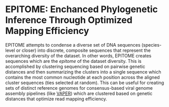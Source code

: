 # EPITOME: Enchanced Phylogenetic Inference Through Optimized Mapping Efficiency

EPITOME attempts to condense a diverse set of DNA sequences (species-level or closer) into discrete, composite sequences that represent the overarching diversity of the dataset. In other words, EPITOME creates sequences which are the _epitome_ of the dataset diversity. This is accomplished by clustering sequencing based on pairwise genetic distances and then summarizing the clusters into a single sequence which contains the most common nucleotide at each position across the aligned cluster sequences (ties selected at random). This can be useful for creating sets of distinct reference genomes for consensus-based viral genome assembly pipelines (like [VAPER](https://github.com/DOH-JDJ0303/VAPER)) which are clustered based on genetic distances that optimize read mapping efficiency.
